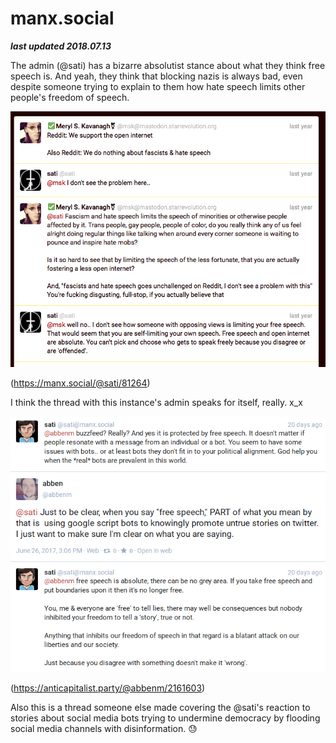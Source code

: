 # manx.social

***last updated 2018.07.13***

The admin (@sati) has a bizarre absolutist stance about what they think free speech is. And yeah, they think that blocking nazis is always bad, even despite someone trying to explain to them how hate speech limits other people's freedom of speech.


![](manx_social_81264.png)

(https://manx.social/@sati/81264)

I think the thread with this instance's admin speaks for itself, really. x_x


![](anticapitalist_party_2161603.png)

(https://anticapitalist.party/@abbenm/2161603)

Also this is a thread someone else made covering the @sati's reaction to stories about social media bots trying to undermine democracy by flooding social media channels with disinformation. 😓